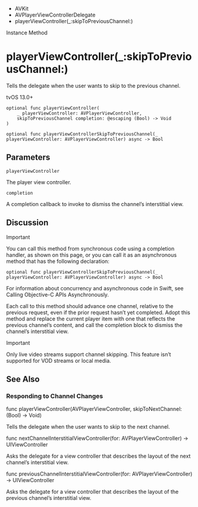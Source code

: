 

- AVKit
- AVPlayerViewControllerDelegate
-  playerViewController(\_:skipToPreviousChannel:) 

Instance Method

# playerViewController(\_:skipToPreviousChannel:)

Tells the delegate when the user wants to skip to the previous channel.

tvOS 13.0+

``` source
optional func playerViewController(
    _ playerViewController: AVPlayerViewController,
    skipToPreviousChannel completion: @escaping (Bool) -> Void
)
```

``` source
optional func playerViewControllerSkipToPreviousChannel(_ playerViewController: AVPlayerViewController) async -> Bool
```

## Parameters 

`playerViewController`  

The player view controller.

`completion`  

A completion callback to invoke to dismiss the channel’s interstitial view.

## Discussion

Important

You can call this method from synchronous code using a completion handler, as shown on this page, or you can call it as an asynchronous method that has the following declaration:

```
optional func playerViewControllerSkipToPreviousChannel(_ playerViewController: AVPlayerViewController) async -> Bool
```

For information about concurrency and asynchronous code in Swift, see Calling Objective-C APIs Asynchronously.

Each call to this method should advance one channel, relative to the previous request, even if the prior request hasn’t yet completed. Adopt this method and replace the current player item with one that reflects the previous channel’s content, and call the completion block to dismiss the channel’s interstitial view.

Important

Only live video streams support channel skipping. This feature isn’t supported for VOD streams or local media.

## See Also

### Responding to Channel Changes

func playerViewController(AVPlayerViewController, skipToNextChannel: (Bool) -> Void)

Tells the delegate when the user wants to skip to the next channel.

func nextChannelInterstitialViewController(for: AVPlayerViewController) -> UIViewController

Asks the delegate for a view controller that describes the layout of the next channel’s interstitial view.

func previousChannelInterstitialViewController(for: AVPlayerViewController) -> UIViewController

Asks the delegate for a view controller that describes the layout of the previous channel’s interstitial view.

